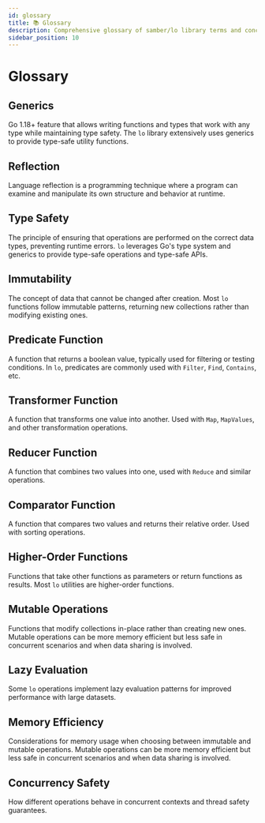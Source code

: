 ```yaml
---
id: glossary
title: 📚 Glossary
description: Comprehensive glossary of samber/lo library terms and concepts
sidebar_position: 10
---
```


# Glossary

## Generics
Go 1.18+ feature that allows writing functions and types that work with any type while maintaining type safety. The `lo` library extensively uses generics to provide type-safe utility functions.

## Reflection
Language reflection is a programming technique where a program can examine and manipulate its own structure and behavior at runtime.

## Type Safety
The principle of ensuring that operations are performed on the correct data types, preventing runtime errors. `lo` leverages Go's type system and generics to provide type-safe operations and type-safe APIs.

## Immutability
The concept of data that cannot be changed after creation. Most `lo` functions follow immutable patterns, returning new collections rather than modifying existing ones.

## Predicate Function
A function that returns a boolean value, typically used for filtering or testing conditions. In `lo`, predicates are commonly used with `Filter`, `Find`, `Contains`, etc.

## Transformer Function
A function that transforms one value into another. Used with `Map`, `MapValues`, and other transformation operations.

## Reducer Function
A function that combines two values into one, used with `Reduce` and similar operations.

## Comparator Function
A function that compares two values and returns their relative order. Used with sorting operations.

## Higher-Order Functions
Functions that take other functions as parameters or return functions as results. Most `lo` utilities are higher-order functions.

## Mutable Operations
Functions that modify collections in-place rather than creating new ones. Mutable operations can be more memory efficient but less safe in concurrent scenarios and when data sharing is involved.

## Lazy Evaluation
Some `lo` operations implement lazy evaluation patterns for improved performance with large datasets.

## Memory Efficiency
Considerations for memory usage when choosing between immutable and mutable operations. Mutable operations can be more memory efficient but less safe in concurrent scenarios and when data sharing is involved.

## Concurrency Safety
How different operations behave in concurrent contexts and thread safety guarantees.
